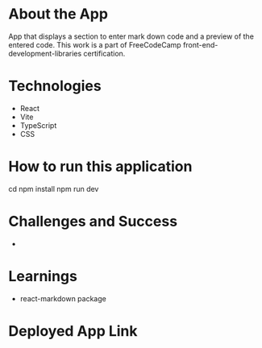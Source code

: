 # About the App
App that displays a section to enter mark down code and a preview of the entered code. This work is a part of FreeCodeCamp front-end-development-libraries certification.

# Technologies
- React
- Vite
- TypeScript
- CSS
  
# How to run this application
 cd 
 npm install
 npm run dev

# Challenges and Success
- 

# Learnings
- react-markdown package

# Deployed App Link

